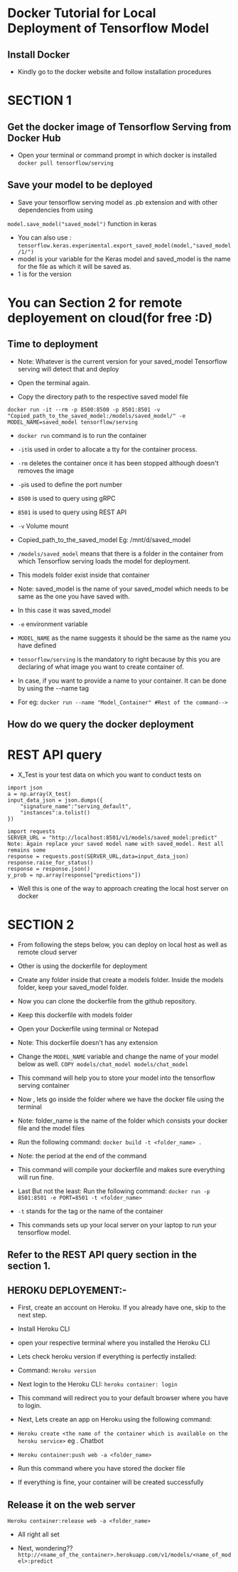 # Docker Tutorial for Local Deployment of Tensorflow Model

## Install Docker 
- Kindly go to the docker website and follow installation procedures
# SECTION 1
## Get the docker image of Tensorflow Serving from Docker Hub

- Open your terminal or command prompt in which docker is installed
`docker pull tensorflow/serving`

## Save your model to be deployed
 
- Save your tensorflow serving model as .pb extension and with other dependencies from using

`model.save_model("saved_model")` function in keras

- You can also use : `tensorflow.keras.experimental.export_saved_model(model,"saved_model/1/")`
- model is your variable for the Keras model and saved_model is the name for the file as which it will be saved as. 
- 1 is for the version 
# You can Section 2 for remote deployement on cloud(for free :D)

## Time to deployment

- Note: Whatever is the current version for your saved_model Tensorflow serving will detect that and deploy

- Open the terminal again.

- Copy the directory path to the respective saved model file 

`docker run -it --rm -p 8500:8500 -p 8501:8501 -v "Copied_path_to_the_saved_model:/models/saved_model/" -e MODEL_NAME=saved_model tensorflow/serving`
- `docker run` command is to run the container
- `-it`is used in order to allocate a tty for the container process.
- `-rm` deletes the container once it has been stopped although doesn't removes the image
- `-p`is used to define the port number 
- `8500` is used to query using gRPC 
- `8501` is used to query using REST API
- `-v` Volume mount
- Copied_path_to_the_saved_model Eg: /mnt/d/saved_model 
- `/models/saved_model` means that there is a folder in the container from which Tensorflow serving loads the model for deployment. 
- This models folder exist inside that container
- Note: saved_model is the name of your saved_model which needs to be same as the one you have saved with.
- In this case  it was saved_model
- `-e` environment variable
- `MODEL_NAME` as the name suggests it should be the same as the name you have defined
- `tensorflow/serving` is the mandatory to right because by this you are declaring of what image you want to create container of.

- In case, if you want to provide a name to your container. It can be done by using the --name tag

- For eg: `docker run --name "Model_Container" #Rest of the command--> `

## How do we query the docker deployment

# REST API query
- X_Test is your test data on which you want to conduct tests on
```
import json
a = np.array(X_test) 
input_data_json = json.dumps({
    "signature_name":"serving_default",
    "instances":a.tolist()
})

import requests
SERVER_URL = "http://localhost:8501/v1/models/saved_model:predict"
Note: Again replace your saved model name with saved_model. Rest all remains some
response = requests.post(SERVER_URL,data=input_data_json)
response.raise_for_status()
response = response.json()
y_prob = np.array(response["predictions"])
```

- Well this is one of the way to approach creating the local host server on docker

# SECTION 2

- From following the steps below, you can deploy on local host as well as remote cloud server
- Other is using the dockerfile for deployment 

- Create  any folder inside that create a models folder. Inside the models folder, keep your saved_model folder.
- Now you can clone the dockerfile from the github repository.

- Keep this dockerfile with models folder

- Open your Dockerfile using terminal or Notepad
- Note: This dockerfile doesn't has any  extension

- Change the `MODEL_NAME`  variable and change the name of your model below as well.
`COPY models/chat_model models/chat_model` 

- This command will help you to store your model into the tensorflow serving container

- Now , lets go inside the folder where we have the docker file using the terminal
- Note: folder_name is the name of the folder which consists your docker file and the model files

- Run the following command: `docker build -t <folder_name> . `

- Note: the period at the end of the command
- This command will compile your dockerfile and makes sure everything will run fine.

- Last But not the least: Run the following command: `docker run -p 8501:8501 -e PORT=8501 -t <folder_name>`
- `-t` stands for the tag or the name of the container 

- This commands sets up your local server on your laptop to run your tensorflow model.

## Refer to the REST API query section in the section 1.

## HEROKU DEPLOYEMENT:-

- First, create an account on Heroku. If you already have one, skip to the next step.

- Install Heroku CLI 

- open your respective terminal where you installed the Heroku CLI

- Lets check heroku version if everything is perfectly installed:
- Command: `Heroku version`

- Next login to the Heroku CLI:
`heroku container: login`
- This command will redirect you to your default browser where you have to login.

- Next, Lets create an app on Heroku using the following command:

- `Heroku create <the name of the container which is available on the heroku service>` eg . Chatbot

- `Heroku container:push web -a <folder_name>`
- Run this command where you have stored the docker file

- If everything is fine, your container will be created successfully

## Release it on the web server 
`Heroku container:release web -a <folder_name>`

- All right all set 

- Next, wondering??
 `http://<name_of_the_container>.herokuapp.com/v1/models/<name_of_model>:predict`
